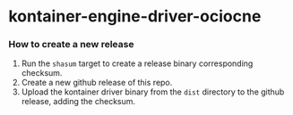# kontainer-engine-driver-ociocne

### How to create a new release

1. Run the `shasum` target to create a release binary corresponding checksum.
2. Create a new github release of this repo.
3. Upload the kontainer driver binary from the `dist` directory to the github release, adding the checksum.
